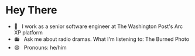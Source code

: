 # Hey There

- 📰 &nbsp; I work as a senior software engineer at The Washington Post's Arc XP platform
- 📻 &nbsp; Ask me about radio dramas. What I'm listening to: The Burned Photo
- 😄 &nbsp; Pronouns: he/him
